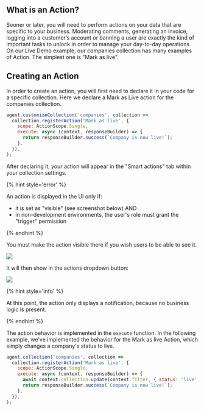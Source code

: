## What is an Action?

Sooner or later, you will need to perform actions on your data that are specific to your business. Moderating comments, generating an invoice, logging into a customer’s account or banning a user are exactly the kind of important tasks to unlock in order to manage your day-to-day operations.
On our Live Demo example, our companies collection has many examples of Action. The simplest one is "Mark as live".

## Creating an Action

In order to create an action, you will first need to declare it in your code for a specific collection. Here we declare a Mark as Live action for the companies collection.

```javascript
agent.customizeCollection('companies', collection =>
  collection.registerAction('Mark as live', {
    scope: ActionScope.Single,
    execute: async (context, responseBuilder) => {
      return responseBuilder.success(`Company is now live!`);
    },
  }),
);
```

After declaring it, your action will appear in the "Smart actions" tab within your collection settings.

{% hint style='error' %}

An action is displayed in the UI only if:

- it is set as "visible" (see screenshot below)
  AND
- in non-development environments, the user's role must grant the "trigger" permission

{% endhint %}

You must make the action visible there if you wish users to be able to see it.

![](../assets/actions-visibility.png)

It will then show in the actions dropdown button:

![](../assets/actions-dropdown.png)

{% hint style='info' %}

At this point, the action only displays a notification, because no business logic is present.

{% endhint %}

The action behavior is implemented in the `execute` function.
In the following example, we've implemented the behavior for the Mark as live Action, which simply changes a company's status to live.

```javascript
agent.collection('companies', collection =>
  collection.registerAction('Mark as live', {
    scope: ActionScope.Single,
    execute: async (context, responseBuilder) => {
      await context.collection.update(context.filter, { status: 'live' });
      return responseBuilder.success(`Company is now live!`);
    },
  }),
);
```
